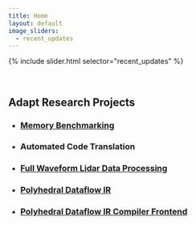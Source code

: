 ```yaml
---
title: Home
layout: default
image_sliders:
  - recent_updates
---
```


[comment]: <> (Adding/Removing News Stories from the Carousel.)
[comment]: <> (1. Make sure your images are at a resolution of 660px by 260px.)
[comment]: <> (2. Add your images in /assets/img/carousel)
[comment]: <> (3. In /_data/sliders.yml, this is where all Carousel items are stored in the order they appear)
[comment]: <> (4. The spacing must be formatted exactly how the file currently is in regards to spacing.)
[comment]: <> (5. The src: attribute refers to the location your image is located and named.)
[comment]: <> (6. The alt: attribute refers to what text will be displayed onscreen on your image.)
[comment]: <> (7. The href: attribute refers to where the image will redirect you to Be Sure it is HTTPS.)
[comment]: <> (8. Make sure the Adapt Logo ends the carousel.)
[comment]: <> (9. You can add and delete, as the carousel will each time pull from the specified order.)

{% include slider.html selector="recent_updates" %}

<br>

## Adapt Research Projects

* ### [Memory Benchmarking](https://github.com/BoiseState-AdaptLab/AdaptMemBench)
* ### Automated Code Translation
* ### [Full Waveform Lidar Data Processing](https://github.com/BoiseState-AdaptLab/adapt-lidar-tools)
* ### [Polyhedral Dataflow IR](https://github.com/CompOpt4Apps/VariationsOnATheme)
* ### [Polyhedral Dataflow IR Compiler Frontend](https://github.com/BoiseState-AdaptLab/PDFG-IR_C_frontend)
